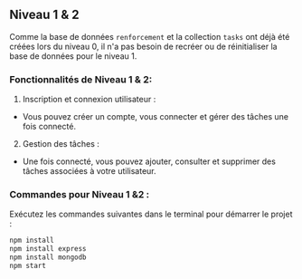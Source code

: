 ## Niveau 1 & 2
Comme la base de données `renforcement` et la collection `tasks` ont déjà été créées lors du niveau 0, il n'a pas besoin de recréer ou de réinitialiser la base de données pour le niveau 1.
### Fonctionnalités de Niveau 1 & 2:
1. Inscription et connexion utilisateur :
  - Vous pouvez créer un compte, vous connecter et gérer des tâches une fois connecté.
2. Gestion des tâches :
  - Une fois connecté, vous pouvez ajouter, consulter et supprimer des tâches associées à votre utilisateur.

### Commandes pour Niveau 1 &2 :
Exécutez les commandes suivantes dans le terminal pour démarrer le projet :
```bash
npm install
npm install express
npm install mongodb
npm start
```
